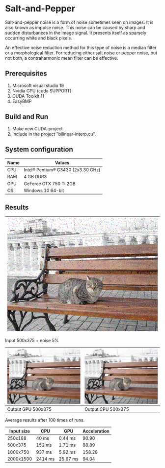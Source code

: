 # Salt-and-Pepper
Salt-and-pepper noise is a form of noise sometimes seen on images. It is also known as impulse noise. This noise can be caused by sharp and sudden disturbances in the image signal. It presents itself as sparsely occurring white and black pixels.

An effective noise reduction method for this type of noise is a median filter or a morphological filter. For reducing either salt noise or pepper noise, but not both, a contraharmonic mean filter can be effective.

## Prerequisites
1. Microsoft visual studio 19
2. Nvidia GPU (cuda SUPPORT)
3. CUDA Toolkit 11
4. EasyBMP
## Build and Run
1. Make new CUDA-project.
2. Include in the project "bilinear-interp.cu".
## System configuration
| Name  | Values  |
|-------|---------|
| CPU  | Intel® Pentium® G3430 (2x3.30 GHz) |
| RAM  | 4 GB DDR3 |
| GPU  | GeForce GTX 750 Ti 2GB |
| OS   | Windows 10 64-bit  |
## Results
<img src="https://github.com/ultimofuego/Salt-and-Pepper/blob/master/catNoise.bmp" /> |
------------ |
Input 500x375 + noise 5%

<img src="https://github.com/ultimofuego/Salt-and-Pepper/blob/master/CatGPUout.bmp" /> | <img src="https://github.com/ultimofuego/Salt-and-Pepper/blob/master/CatCPUout.bmp" />
------------ | ------------- 
Output GPU 500x375 | Output CPU 500x375

Average results after 100 times of runs.

|    Input size  |          CPU        |         GPU       | Acceleration |
|-------------|--------------------|-------------------|--------------|
| 250x188   |40 ms               | 0.44 ms            |    90.90      |
| 500x375   |152 ms               | 1.71 ms            |    88.89      |
| 1000x750   |937 ms              | 5.92 ms             |    158.28      |
| 2000x1500   |2414 ms              | 25.67 ms             |    94.04      |
